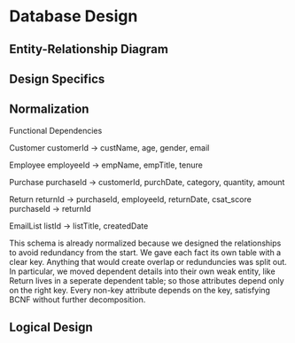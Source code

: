 # Database Design

## Entity-Relationship Diagram



## Design Specifics



## Normalization

Functional Dependencies

Customer
customerId → custName, age, gender, email

Employee
employeeId → empName, empTitle, tenure

Purchase
purchaseId → customerId, purchDate, category, quantity, amount

Return
returnId → purchaseId, employeeId, returnDate, csat_score
purchaseId → returnId

EmailList
listId → listTitle, createdDate

This schema is already normalized because we designed the relationships to avoid redundancy from the start. We gave 
each fact its own table with a clear key. Anything that would create overlap or redunduncies was split out. In particular, 
we moved dependent details into their own weak entity, like Return lives in a seperate dependent table; so those attributes 
depend only on the right key. Every non-key attribute depends on the key, satisfying BCNF without further decomposition.

## Logical Design
